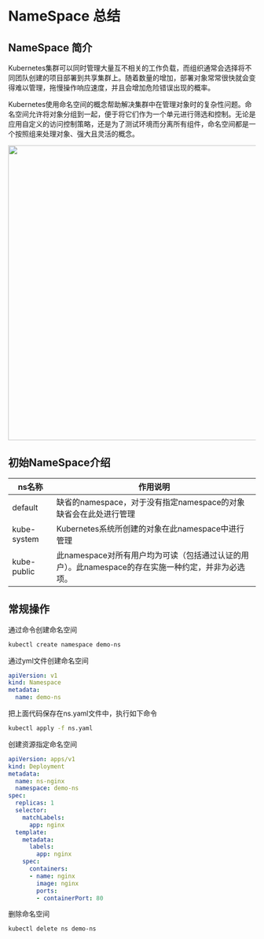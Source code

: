 # NameSpace 总结

## NameSpace 简介

Kubernetes集群可以同时管理大量互不相关的工作负载，而组织通常会选择将不同团队创建的项目部署到共享集群上。随着数量的增加，部署对象常常很快就会变得难以管理，拖慢操作响应速度，并且会增加危险错误出现的概率。

Kubernetes使用命名空间的概念帮助解决集群中在管理对象时的复杂性问题。命名空间允许将对象分组到一起，便于将它们作为一个单元进行筛选和控制。无论是应用自定义的访问控制策略，还是为了测试环境而分离所有组件，命名空间都是一个按照组来处理对象、强大且灵活的概念。

<img src="https://i.loli.net/2021/07/13/h7yVnDEINjBxFLA.png" width=600 />

## 初始NameSpace介绍

|ns名称|作用说明|
|--|--|
|default|缺省的namespace，对于没有指定namespace的对象缺省会在此处进行管理|
|kube-system|Kubernetes系统所创建的对象在此namespace中进行管理|
|kube-public|此namespace对所有用户均为可读（包括通过认证的用户）。此namespace的存在实施一种约定，并非为必选项。|

## 常规操作

通过命令创建命名空间

```bash
kubectl create namespace demo-ns
```

通过yml文件创建命名空间

```yaml
apiVersion: v1
kind: Namespace
metadata:
  name: demo-ns
```

把上面代码保存在ns.yaml文件中，执行如下命令

```bash
kubectl apply -f ns.yaml
```

创建资源指定命名空间

```yaml
apiVersion: apps/v1
kind: Deployment
metadata:
  name: ns-nginx
  namespace: demo-ns
spec:
  replicas: 1
  selector:
    matchLabels:
      app: nginx
  template:
    metadata:
      labels:
        app: nginx
    spec:
      containers:
      - name: nginx
        image: nginx
        ports:
        - containerPort: 80
```

删除命名空间

```bash
kubectl delete ns demo-ns
```
